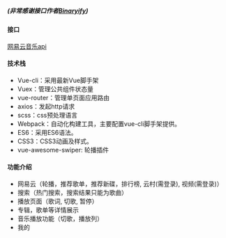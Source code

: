 #####       (非常感谢接口作者[Binaryify](https://github.com/Binaryify))

#### 接口

 [网易云音乐api ](http://musicapi.leanapp.cn/)

#### 技术栈

- Vue-cli：采用最新Vue脚手架
- Vuex：管理公共组件状态量
- vue-router：管理单页面应用路由
- axios：发起http请求
- scss：css预处理语言
- Webpack：自动化构建工具，主要配置vue-cli脚手架提供。
- ES6：采用ES6语法。
- CSS3：CSS3动画及样式。
- vue-awesome-swiper: 轮播插件

#### 功能介绍

- 网易云（轮播，推荐歌单，推荐新碟，排行榜,  云村(需登录),  视频(需登录)）
- 搜索（热门搜索，搜索结果只能为歌曲）
- 播放页面（歌词, 切歌, 暂停）
- 专辑，歌单等详情展示
- 音乐播放功能（切歌，播放列）
- 我的







